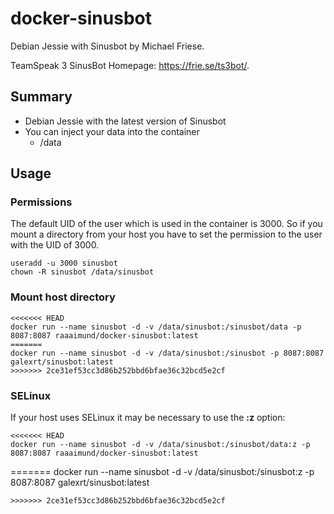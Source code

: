 # docker-sinusbot
Debian Jessie with Sinusbot by Michael Friese.

TeamSpeak 3 SinusBot Homepage: https://frie.se/ts3bot/.

## Summary
* Debian Jessie with the latest version of Sinusbot
* You can inject your data into the container
  * /data
  
## Usage
### Permissions
The default UID of the user which is used in the container is 3000.
So if you mount a directory from your host you have to set the permission to the user with the UID of 3000.
```
useradd -u 3000 sinusbot
chown -R sinusbot /data/sinusbot
```

### Mount host directory
```
<<<<<<< HEAD
docker run --name sinusbot -d -v /data/sinusbot:/sinusbot/data -p 8087:8087 raaaimund/docker-sinusbot:latest
=======
docker run --name sinusbot -d -v /data/sinusbot:/sinusbot -p 8087:8087 galexrt/sinusbot:latest
>>>>>>> 2ce31ef53cc3d86b252bbd6bfae36c32bcd5e2cf
```

### SELinux
If your host uses SELinux it may be necessary to use the **:z** option:
```
<<<<<<< HEAD
docker run --name sinusbot -d -v /data/sinusbot:/sinusbot/data:z -p 8087:8087 raaaimund/docker-sinusbot:latest
```
=======
docker run --name sinusbot -d -v /data/sinusbot:/sinusbot:z -p 8087:8087 galexrt/sinusbot:latest
```
>>>>>>> 2ce31ef53cc3d86b252bbd6bfae36c32bcd5e2cf
